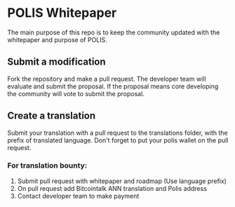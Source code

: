 # POLIS Whitepaper
The main purpose of this repo is to keep the community updated with the whitepaper and purpose of POLIS.

## Submit a modification
Fork the repository and make a pull request. The developer team will evaluate and submit the proposal.
If the proposal means core developing the community will vote to submit the proposal.

## Create a translation

Submit your translation with a pull request to the translations folder, with the prefix of translated language. Don't forget to put your polis wallet on the pull request.

### For translation bounty:

<ol type="1">
  <li>Submit pull request with whitepaper and roadmap (Use language prefix)</li>
  <li>On pull request add Bitcointalk ANN translation and Polis address</li>
  <li>Contact developer team to make payment</li>
</ol>
